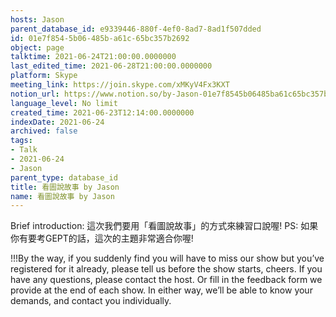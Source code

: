 ```yaml
---
hosts: Jason
parent_database_id: e9339446-880f-4ef0-8ad7-8ad1f507dded
id: 01e7f854-5b06-485b-a61c-65bc357b2692
object: page
talktime: 2021-06-24T21:00:00.0000000
last_edited_time: 2021-06-28T21:00:00.0000000
platform: Skype
meeting_link: https://join.skype.com/xMKyV4Fx3KXT
notion_url: https://www.notion.so/by-Jason-01e7f8545b06485ba61c65bc357b2692
language_level: No limit
created_time: 2021-06-23T12:14:00.0000000
indexDate: 2021-06-24
archived: false
tags:
- Talk
- 2021-06-24
- Jason
parent_type: database_id
title: 看圖說故事 by Jason
name: 看圖說故事 by Jason
---
```




Brief introduction: 這次我們要用「看圖說故事」的方式來練習口說喔!
PS: 如果你有要考GEPT的話，這次的主題非常適合你喔!

!!!By the way, if you suddenly find you will have to miss our show but you’ve registered for it already, please tell us before the show starts, cheers.
If you have any questions, please contact the host. Or fill in the feedback form we provide at the end of each show. In either way, we’ll be able to know your demands, and contact you individually.



